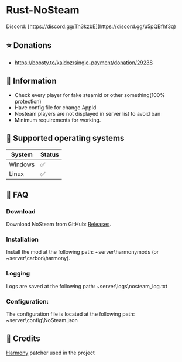 # Rust-NoSteam
Discord: [https://discord.gg/Tn3kzbE](https://discord.gg/u5pQBfhf3q)

## ⭐ Donations
- https://boosty.to/kaidoz/single-payment/donation/29238

## 📝️ Information
- Check every player for fake steamid or other something(100% protection)
- Have config file for change AppId
- Nosteam players are not displayed in server list to avoid ban
- Minimum requirements for working.

## 🔧 Supported operating systems
| System  | Status |
|---------|--------|
| Windows |   ✅   |
| Linux   |   ✅   | 



## 📝️ FAQ
### Download
  Download NoSteam from GitHub: [Releases](https://github.com/Kaidoz/Rust-NoSteam/releases).
### Installation
  Install the mod at the following path: ~server\harmonymods (or ~server\carbon\harmony).
### Logging
  Logs are saved at the following path: ~server\logs\nosteam_log.txt
### Configuration:
  The configuration file is located at the following path: ~server\config\NoSteam.json

## 🧶 Credits

[Harmony](https://github.com/pardeike/Harmony) patcher used in the project
